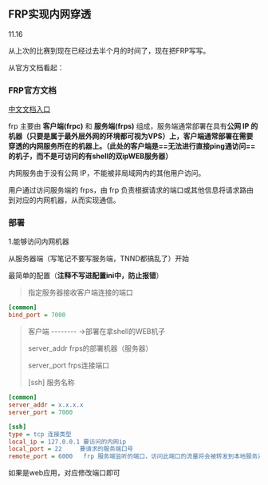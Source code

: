 ## FRP实现内网穿透

11.16

从上次的比赛到现在已经过去半个月的时间了，现在把FRP写写。

从官方文档看起：

### FRP官方文档

 [中文文档入口](https://gofrp.org/docs/)

frp 主要由 **客户端(frpc)** 和 **服务端(frps)** 组成，服务端通常部署在具有**公网 IP 的机器（只要是属于最外层外网的环境都可视为VPS）**上，客户端通常部署在需要穿透的内网服务所在的机器上。**（此处的客户端是==无法进行直接ping通访问==的机子，而不是可访问的有shell的双ipWEB服务器）**

内网服务由于没有公网 IP，不能被非局域网内的其他用户访问。

用户通过访问服务端的 frps，由 frp 负责根据请求的端口或其他信息将请求路由到对应的内网机器，从而实现通信。



### 部署

1.能够访问内网机器

从服务器端（写笔记不要写服务端，TNND都搞乱了）开始

最简单的配置（**注释不写进配置ini中，防止报错**）

>  指定服务器接收客户端连接的端口

```ini
[common] 
bind_port = 7000
```

>  客户端 -------- ->部署在拿shell的WEB机子
>
> server_addr  frps的部署机器（服务器）
>
> server_port  frps连接端口
>
> [ssh] 服务名称 

```ini
[common]
server_addr = x.x.x.x
server_port = 7000

[ssh]
type = tcp 连接类型
local_ip = 127.0.0.1 要访问的内网ip
local_port = 22		要请求的服务端口号 
remote_port = 6000   frp 服务端监听的端口，访问此端口的流量将会被转发到本地服务对应的端口       通俗的说就是除了FRP建立连接之外的应用流量转发端口
```

如果是web应用，对应修改端口即可

